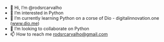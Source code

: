 - 👋 Hi, I’m @rodsrcarvalho
- 👀 I’m interested in Python
- 🌱 I’m currently learning Python on a corse of Dio - digitalinnovation.one (www.dio.me)
- 💞️ I’m looking to collaborate on Python
- 📫 How to reach me rodsrcarvalho@gmail.com

<!---
rodsrcarvalho/rodsrcarvalho is a ✨ special ✨ repository because its `README.md` (this file) appears on your GitHub profile.
You can click the Preview link to take a look at your changes.
--->
